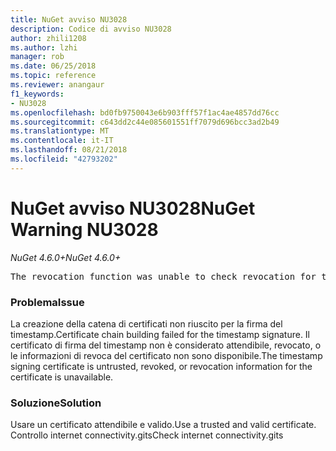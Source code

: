 ```yaml
---
title: NuGet avviso NU3028
description: Codice di avviso NU3028
author: zhili1208
ms.author: lzhi
manager: rob
ms.date: 06/25/2018
ms.topic: reference
ms.reviewer: anangaur
f1_keywords:
- NU3028
ms.openlocfilehash: bd0fb9750043e6b903fff57f1ac4ae4857dd76cc
ms.sourcegitcommit: c643dd2c44e085601551ff7079d696bcc3ad2b49
ms.translationtype: MT
ms.contentlocale: it-IT
ms.lasthandoff: 08/21/2018
ms.locfileid: "42793202"
---
```

# <a name="nuget-warning-nu3028"></a><span data-ttu-id="d011a-103">NuGet avviso NU3028</span><span class="sxs-lookup"><span data-stu-id="d011a-103">NuGet Warning NU3028</span></span>

<span data-ttu-id="d011a-104">*NuGet 4.6.0+*</span><span class="sxs-lookup"><span data-stu-id="d011a-104">*NuGet 4.6.0+*</span></span>

<pre>The revocation function was unable to check revocation for the certificate.</pre>

### <a name="issue"></a><span data-ttu-id="d011a-105">Problema</span><span class="sxs-lookup"><span data-stu-id="d011a-105">Issue</span></span>
<span data-ttu-id="d011a-106">La creazione della catena di certificati non riuscito per la firma del timestamp.</span><span class="sxs-lookup"><span data-stu-id="d011a-106">Certificate chain building failed for the timestamp signature.</span></span> <span data-ttu-id="d011a-107">Il certificato di firma del timestamp non è considerato attendibile, revocato, o le informazioni di revoca del certificato non sono disponibile.</span><span class="sxs-lookup"><span data-stu-id="d011a-107">The timestamp signing certificate is untrusted, revoked, or revocation information for the certificate is unavailable.</span></span>

### <a name="solution"></a><span data-ttu-id="d011a-108">Soluzione</span><span class="sxs-lookup"><span data-stu-id="d011a-108">Solution</span></span>
<span data-ttu-id="d011a-109">Usare un certificato attendibile e valido.</span><span class="sxs-lookup"><span data-stu-id="d011a-109">Use a trusted and valid certificate.</span></span> <span data-ttu-id="d011a-110">Controllo internet connectivity.gits</span><span class="sxs-lookup"><span data-stu-id="d011a-110">Check internet connectivity.gits</span></span>
